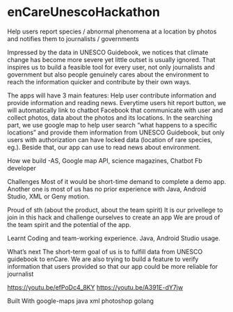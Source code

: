 # enCareUnescoHackathon
Help users report species / abnormal phenomena at a location by photos and notifies them to journalists / governments

Impressed by the data in UNESCO Guidebook, we notices that climate change has become more severe yet little outset is usually ignored. That inspires us to build a feasible tool for every user, not only journalists and government but also people genuinely cares about the environment to reach the information quicker and contribute by their own ways.

The apps will have 3 main features: Help user contribute information and provide information and reading news. Everytime users hit report button, we will automatically link to chatbot Facebook that communicate with user and collect photos, data about the photos and its locations. In the searching part, we use google map to help user search “what happens to a specific locations” and provide them information from UNESCO Guidebook, but only users with authorization can have locked data (location of rare species, eg.). Beside that, our app can use to read news about environment.

How we build
-AS, Google map API, science magazines, Chatbot Fb developer

Challenges
Most of it would be short-time demand to complete a demo app. Another one is most of us has no prior experience with Java, Android Studio, XML or Geny motion.

Proud of sth (about the product, about the team spirit) It is our privellege to join in this hack and challenge ourselves to create an app We are proud of the team spirit and the potential of the app.

Learnt
Coding and team-working experience. Java, Android Studio usage.

What’s next
The short-term goal of us is to fulfill data from UNESCO guidebook to enCare. We are also trying to build a feature to verify information that users provided so that our app could be more reliable for journalist

https://youtu.be/efPoDc4_8KY https://youtu.be/A391E-dY7jw

Built With
google-maps
java
xml
photoshop
golang
